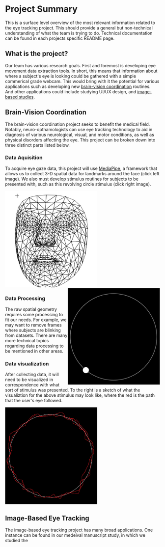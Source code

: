 # Project Summary
This is a surface level overview of the most relevant information related to the eye tracking project. This should provide a general but non-technical understanding of what the team is trying to do. Technical documentation can be found in each projects specific README page.

## What is the project?
Our team has various research goals. First and foremost is developing eye movement data extraction tools. In short, this means that information about where a subject's eye is looking could be gathered with a simple commerical grade webcam. This would bring with it the potential for various applications such as developing new [brain-vision coordination](##Brain-Vision-Coordination) routines. And other applications could include studying UI/UX design, and [image-based studies](##Image-Based-Eye-Tracking).

## Brain-Vision Coordination
The brain-vision coordination project seeks to benefit the medical field. Notably, neuro-opthamologists can use eye tracking technology to aid in diagnosis of various neurological, visual, and motor conditions, as well as physical disorders affecting the eye. This project can be broken down into three distinct parts listed below.

### Data Aquisition
To acquire eye gaze data, this project will use [MediaPipe](###MediaPipe), a framework that allows us to collect 3-D spatial data for landmarks around the face (click left image). We also must develop stimulus routines for subjects to be presented with, such as this revolving circle stimulus (click right image).

<a href="face-mesh.gif">
  <img src="face-mesh-stll.png" width="300"/>
</a>
<a href="circle-stimulus.gif">
  <img src="circle-stimulus-still.png" width="300" align="right"/>
</a>

### Data Processing
The raw spatial geometry requires some processing to fit our needs. For example, we may want to remove frames where subjects are blinking from datasets. There are many more technical topics regarding data processing to be mentioned in other areas.

### Data visualization
After collecting data, it will need to be visualized in correspondence with what sort of stimulus was presented. To the right is a sketch of what the visualiztion for the above stimulus may look like, where the red is the path that the user's eye followed.

<img src="circle-stimulus-visualized.png" width="300"/>

## Image-Based Eye Tracking
The image-based eye tracking project has many broad applications. One instance can be found in our medeival manuscript study, in which we studied the 
